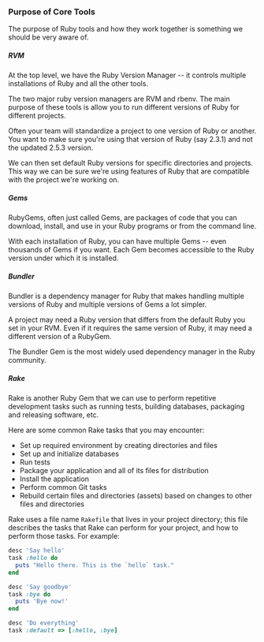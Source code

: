 ### Purpose of Core Tools

The purpose of Ruby tools and how they work together is something we should be very aware of.

##### RVM
At the top level, we have the Ruby Version Manager -- it controls multiple installations of Ruby and all the other tools.

The two major ruby version managers are RVM and rbenv. The main purpose of these tools is allow you to run different versions of Ruby for different projects.

Often your team will standardize a project to one version of Ruby or another. You want to make sure you're using that version of Ruby (say 2.3.1) and not the updated 2.5.3 version.

We can then set default Ruby versions for specific directories and projects. This way we can be sure we're using features of Ruby that are compatible with the project we're working on.


##### Gems
RubyGems, often just called Gems, are packages of code that you can download, install, and use in your Ruby programs or from the command line.

With each installation of Ruby, you can have multiple Gems -- even thousands of Gems if you want. Each Gem becomes accessible to the Ruby version under which it is installed.


##### Bundler
Bundler is a dependency manager for Ruby that makes handling multiple versions of Ruby and multiple versions of Gems a lot simpler.

A project may need a Ruby version that differs from the default Ruby you set in your RVM. Even if it requires the same version of Ruby, it may need a different version of a RubyGem.

The Bundler Gem is the most widely used dependency manager in the Ruby community.


##### Rake

Rake is another Ruby Gem that we can use to perform repetitive development tasks such as running tests, building databases, packaging and releasing software, etc.

Here are some common Rake tasks that you may encounter:
- Set up required environment by creating directories and files
- Set up and initialize databases
- Run tests
- Package your application and all of its files for distribution
- Install the application
- Perform common Git tasks
- Rebuild certain files and directories (assets) based on changes to other files and directories

Rake uses a file name `Rakefile` that lives in your project directory; this file describes the tasks that Rake can perform for your project, and how to perform those tasks. For example:

```ruby
desc 'Say hello'
task :hello do
  puts "Hello there. This is the `hello` task."
end

desc 'Say goodbye'
task :bye do
  puts 'Bye now!'
end

desc 'Do everything'
task :default => [:hello, :bye]
```
